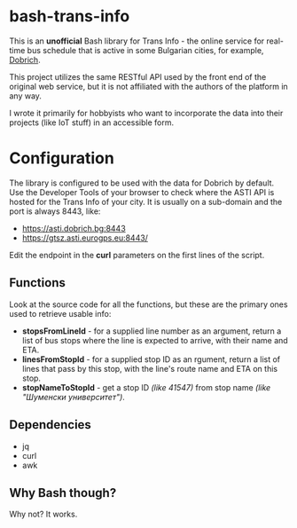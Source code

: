 # bash-trans-info
This is an **unofficial** Bash library for Trans Info - the online service for real-time bus schedule that is active in some Bulgarian cities, for example, [Dobrich](https://traffic.dobrich.bg/).

This project utilizes the same RESTful API used by the front end of the original web service, but it is not affiliated with the authors of the platform in any way.

I wrote it primarily for hobbyists who want to incorporate the data into their projects (like IoT stuff) in an accessible form.

# Configuration

The library is configured to be used with the data for Dobrich by default.
Use the Developer Tools of your browser to check where the ASTI API is hosted for the Trans Info of your city. It is usually on a sub-domain and the port is always 8443, like:

* https://asti.dobrich.bg:8443
* https://gtsz.asti.eurogps.eu:8443/

Edit the endpoint in the **curl** parameters on the first lines of the script.

## Functions

Look at the source code for all the functions, but these are the primary ones used to retrieve usable info:

* **stopsFromLineId** - for a supplied line number as an argument, return a list of bus stops where the line is expected to arrive, with their name and ETA.
* **linesFromStopId** - for a supplied stop ID as an rgument, return a list of lines that pass by this stop, with the line's route name and ETA on this stop.
* **stopNameToStopId** - get a stop ID *(like 41547)* from stop name *(like "Шуменски университет")*.

## Dependencies

* jq
* curl
* awk

## Why Bash though?

Why not? It works.
